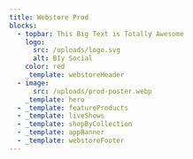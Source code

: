 ```yaml
---
title: Webstore Prod
blocks:
  - topbar: This Big Text is Totally Awesome
    logo:
      src: /uploads/logo.svg
      alt: BIy Social
    color: red
    _template: webstoreHeader
  - image:
      src: /uploads/prod-poster.webp
    _template: hero
  - _template: featureProducts
  - _template: liveShows
  - _template: shopByCollection
  - _template: appBanner
  - _template: webstoreFooter
---
```


